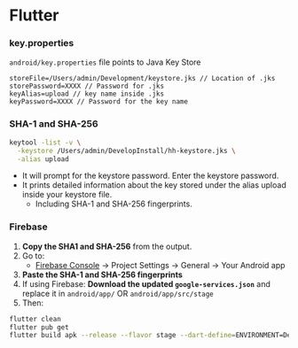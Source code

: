 # Flutter

### key.properties

`android/key.properties` file points to Java Key Store

```text
storeFile=/Users/admin/Development/keystore.jks // Location of .jks
storePassword=XXXX // Password for .jks
keyAlias=upload // key name inside .jks
keyPassword=XXXX // Password for the key name
```

### SHA-1 and SHA-256

```bash
keytool -list -v \
  -keystore /Users/admin/DevelopInstall/hh-keystore.jks \
  -alias upload
```

- It will prompt for the keystore password. Enter the keystore password.
- It prints detailed information about the key stored under the alias upload inside your keystore file.
  - Including SHA-1 and SHA-256 fingerprints.

### Firebase

1. **Copy the SHA1 and SHA-256** from the output.
2. Go to:
   * [Firebase Console](https://console.firebase.google.com/) → Project Settings → General → Your Android app
3. **Paste the SHA-1 and SHA-256 fingerprints**
4. If using Firebase: **Download the updated `google-services.json`** and replace it in `android/app/` OR `android/app/src/stage`
5. Then:

```bash
flutter clean
flutter pub get
flutter build apk --release --flavor stage --dart-define=ENVIRONMENT=Dev
```
